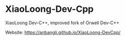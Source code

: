 # XiaoLoong-Dev-Cpp
XiaoLoong Dev-C++, improved fork of Orwell Dev-C++

Website: https://anbangli.github.io/XiaoLoong-DevCpp/

